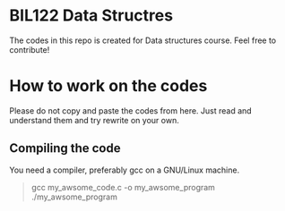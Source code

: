 # BIL122 Data Structres

The codes in this repo is created for Data structures course. Feel free to contribute!

# How to work on the codes

Please do not copy and paste the codes from here. Just read and understand them and try rewrite on your own.

## Compiling the code

You need a compiler, preferably gcc on a GNU/Linux machine.

> gcc my_awsome_code.c -o my_awsome_program
> ./my_awsome_program




